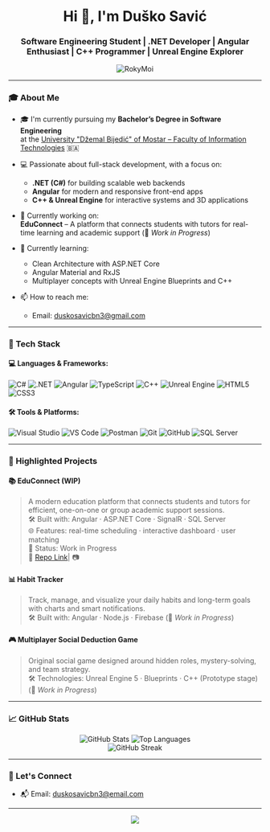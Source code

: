 <h1 align="center">Hi 👋, I'm Duško Savić</h1>
<h3 align="center">Software Engineering Student | .NET Developer | Angular Enthusiast | C++ Programmer | Unreal Engine Explorer</h3>

<p align="center">
  <img src="https://komarev.com/ghpvc/?username=RokyMoi&label=Profile%20views&color=0e75b6&style=flat" alt="RokyMoi" />
</p>

---

### 🎓 About Me

- 🎓 I'm currently pursuing my **Bachelor’s Degree in Software Engineering**  
  at the [University "Džemal Bijedić" of Mostar – Faculty of Information Technologies](https://fit.unmo.ba/) 🇧🇦

- 💻 Passionate about full-stack development, with a focus on:
  - **.NET (C#)** for building scalable web backends  
  - **Angular** for modern and responsive front-end apps  
  - **C++ & Unreal Engine** for interactive systems and 3D applications

- 🔭 Currently working on:  
  **EduConnect** – A platform that connects students with tutors for real-time learning and academic support (📌 _Work in Progress_)

- 🌱 Currently learning:
  - Clean Architecture with ASP.NET Core  
  - Angular Material and RxJS  
  - Multiplayer concepts with Unreal Engine Blueprints and C++  

- 📫 How to reach me:
  - Email: duskosavicbn3@gmail.com


---

### 🧰 Tech Stack

#### 💻 Languages & Frameworks:
![C#](https://img.shields.io/badge/C%23-239120?style=for-the-badge&logo=c-sharp&logoColor=white)
![.NET](https://img.shields.io/badge/.NET-512BD4?style=for-the-badge&logo=dotnet&logoColor=white)
![Angular](https://img.shields.io/badge/Angular-DD0031?style=for-the-badge&logo=angular&logoColor=white)
![TypeScript](https://img.shields.io/badge/TypeScript-3178C6?style=for-the-badge&logo=typescript&logoColor=white)
![C++](https://img.shields.io/badge/C++-00599C?style=for-the-badge&logo=c%2B%2B&logoColor=white)
![Unreal Engine](https://img.shields.io/badge/Unreal%20Engine-0E1128?style=for-the-badge&logo=unreal-engine&logoColor=white)
![HTML5](https://img.shields.io/badge/HTML5-E34F26?style=for-the-badge&logo=html5&logoColor=white)
![CSS3](https://img.shields.io/badge/CSS3-1572B6?style=for-the-badge&logo=css3&logoColor=white)

#### 🛠️ Tools & Platforms:
![Visual Studio](https://img.shields.io/badge/Visual%20Studio-5C2D91?style=for-the-badge&logo=visual-studio&logoColor=white)
![VS Code](https://img.shields.io/badge/VS%20Code-007ACC?style=for-the-badge&logo=visual-studio-code&logoColor=white)
![Postman](https://img.shields.io/badge/Postman-FF6C37?style=for-the-badge&logo=postman&logoColor=white)
![Git](https://img.shields.io/badge/Git-F05032?style=for-the-badge&logo=git&logoColor=white)
![GitHub](https://img.shields.io/badge/GitHub-181717?style=for-the-badge&logo=github&logoColor=white)
![SQL Server](https://img.shields.io/badge/SQL%20Server-CC2927?style=for-the-badge&logo=microsoft-sql-server&logoColor=white)

---

### 📌 Highlighted Projects

#### 📚 EduConnect (WIP)
> A modern education platform that connects students and tutors for efficient, one-on-one or group academic support sessions.  
> 🛠 Built with: Angular · ASP.NET Core · SignalR · SQL Server  
> 🌐 Features: real-time scheduling · interactive dashboard · user matching  
> 🚧 Status: Work in Progress  
> 🔗 [Repo Link](https://github.com/RokyMoi/EducConnect)| 📷

#### 📊 Habit Tracker
> Track, manage, and visualize your daily habits and long-term goals with charts and smart notifications.  
> 🛠 Built with: Angular · Node.js · Firebase
>  (📌 _Work in Progress_)


#### 🎮 Multiplayer Social Deduction Game
> Original social game designed around hidden roles, mystery-solving, and team strategy.  
> 🛠 Technologies: Unreal Engine 5 · Blueprints · C++ (Prototype stage)  
 (📌 _Work in Progress_)

---

### 📈 GitHub Stats

<p align="center">
  <img src="https://github-readme-stats.vercel.app/api?username=RokyMoi&show_icons=true&theme=radical" alt="GitHub Stats" />
  <img src="https://github-readme-stats.vercel.app/api/top-langs/?username=RokyMoi&layout=compact&theme=radical" alt="Top Languages" />
  <br />
  <img src="https://github-readme-streak-stats.herokuapp.com/?user=RokyMoi&theme=radical" alt="GitHub Streak" />
</p>

---

### 🤝 Let's Connect

- 📬 Email: duskosavicbn3@email.com

---

<p align="center">
  <img src="https://capsule-render.vercel.app/api?type=waving&color=gradient&height=100&section=footer"/>
</p>
